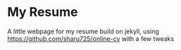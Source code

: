 # My Resume
A little webpage for my resume build on jekyll, using https://github.com/sharu725/online-cv with a few tweaks

